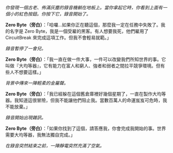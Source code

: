 _你發現一個古老、佈滿灰塵的錄音機躺在地板上。當你拿起它時，你看到上面有一個小的紅色按鈕。你按下它，錄音開始了。_

**Zero Byte（旁白）**：「哈囉...如果你正在聽這個，那麼我一定在任務中失敗了。我的名字是 Zero Byte，我是一個受雇的黑客。有人想要我死，他們雇用了 CircuitBreak 來完成這項工作。但我不會輕易就範。」

_錄音暫停了一會兒。_

**Zero Byte（旁白）**：「我一直在做一件大事，一件可以改變我們所知世界的事。它叫做『大均等器』，它有能力在富人和窮人、強者和弱者之間拉平競爭環境。但有些人不想要這樣。」

_背景中傳來一陣輕柔的金屬聲。_

**Zero Byte（旁白）**：「我已經躲在這個舊倉庫裡好幾個星期了，一直在製作大均等器。我知道這很冒險，但我不能讓他們阻止我。當數百萬人的命運岌岌可危時，我不能放棄。」

_錄音開始出現雜訊。_

**Zero Byte（旁白）**：「如果你找到了這個，請答應我，你會完成我開始的事。世界需要大均等器，我無法獨自完成。」

_在錄音突然結束之前，一陣靜電突然充滿了空氣。_
